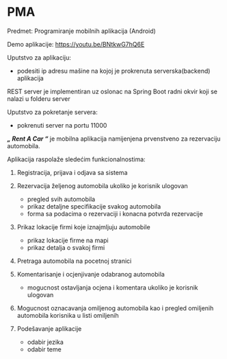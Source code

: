 # PMA

Predmet: Programiranje mobilnih aplikacija (Android)

Demo aplikacije: https://youtu.be/BNtkwG7hQ6E 

Uputstvo za aplikaciju:

- podesiti ip adresu mašine na kojoj je prokrenuta serverska(backend) aplikacija

REST server je implementiran uz oslonac na Spring Boot radni okvir koji se nalazi u folderu server

Uputstvo za pokretanje servera:

- pokrenuti server na portu 11000

***„ Rent A Car “*** je mobilna aplikacija namijenjena prvenstveno za rezervaciju automobila.

Aplikacija raspolaže sledećim funkcionalnostima:

1. Registracija, prijava i odjava sa sistema
2. Rezervacija željenog automobila ukoliko je korisnik ulogovan

   - pregled svih automobila
   - prikaz detaljne specifikacije svakog automobila
   - forma sa podacima o rezervaciji i konacna potvrda rezervacije
   
3. Prikaz lokacije firmi koje iznajmljuju automobile

   - prikaz lokacije firme na mapi
   - prikaz detalja o svakoj firmi
   
4. Pretraga automobila na pocetnoj stranici
   
5. Komentarisanje i ocjenjivanje odabranog automobila

   - mogucnost ostavljanja ocjena i komentara ukoliko je korisnik
  ulogovan
  
6. Mogucnost oznacavanja omiljenog automobila kao i pregled omiljenih automobila korisnika u listi omiljenih

7. Podešavanje aplikacije

   - odabir jezika
   - odabir teme
